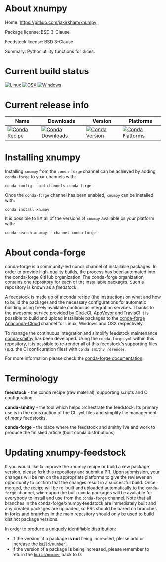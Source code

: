 About xnumpy
============

Home: https://github.com/jakirkham/xnumpy

Package license: BSD 3-Clause

Feedstock license: BSD 3-Clause

Summary: Python utility functions for slices.



Current build status
====================

[![Linux](https://img.shields.io/circleci/project/github/conda-forge/xnumpy-feedstock/master.svg?label=Linux)](https://circleci.com/gh/conda-forge/xnumpy-feedstock)
[![OSX](https://img.shields.io/travis/conda-forge/xnumpy-feedstock/master.svg?label=macOS)](https://travis-ci.org/conda-forge/xnumpy-feedstock)
[![Windows](https://img.shields.io/appveyor/ci/conda-forge/xnumpy-feedstock/master.svg?label=Windows)](https://ci.appveyor.com/project/conda-forge/xnumpy-feedstock/branch/master)

Current release info
====================

| Name | Downloads | Version | Platforms |
| --- | --- | --- | --- |
| [![Conda Recipe](https://img.shields.io/badge/recipe-xnumpy-green.svg)](https://anaconda.org/conda-forge/xnumpy) | [![Conda Downloads](https://img.shields.io/conda/dn/conda-forge/xnumpy.svg)](https://anaconda.org/conda-forge/xnumpy) | [![Conda Version](https://img.shields.io/conda/vn/conda-forge/xnumpy.svg)](https://anaconda.org/conda-forge/xnumpy) | [![Conda Platforms](https://img.shields.io/conda/pn/conda-forge/xnumpy.svg)](https://anaconda.org/conda-forge/xnumpy) |

Installing xnumpy
=================

Installing `xnumpy` from the `conda-forge` channel can be achieved by adding `conda-forge` to your channels with:

```
conda config --add channels conda-forge
```

Once the `conda-forge` channel has been enabled, `xnumpy` can be installed with:

```
conda install xnumpy
```

It is possible to list all of the versions of `xnumpy` available on your platform with:

```
conda search xnumpy --channel conda-forge
```


About conda-forge
=================

conda-forge is a community-led conda channel of installable packages.
In order to provide high-quality builds, the process has been automated into the
conda-forge GitHub organization. The conda-forge organization contains one repository
for each of the installable packages. Such a repository is known as a *feedstock*.

A feedstock is made up of a conda recipe (the instructions on what and how to build
the package) and the necessary configurations for automatic building using freely
available continuous integration services. Thanks to the awesome service provided by
[CircleCI](https://circleci.com/), [AppVeyor](https://www.appveyor.com/)
and [TravisCI](https://travis-ci.org/) it is possible to build and upload installable
packages to the [conda-forge](https://anaconda.org/conda-forge)
[Anaconda-Cloud](https://anaconda.org/) channel for Linux, Windows and OSX respectively.

To manage the continuous integration and simplify feedstock maintenance
[conda-smithy](https://github.com/conda-forge/conda-smithy) has been developed.
Using the ``conda-forge.yml`` within this repository, it is possible to re-render all of
this feedstock's supporting files (e.g. the CI configuration files) with ``conda smithy rerender``.

For more information please check the [conda-forge documentation](https://conda-forge.org/docs/).

Terminology
===========

**feedstock** - the conda recipe (raw material), supporting scripts and CI configuration.

**conda-smithy** - the tool which helps orchestrate the feedstock.
                   Its primary use is in the construction of the CI ``.yml`` files
                   and simplify the management of *many* feedstocks.

**conda-forge** - the place where the feedstock and smithy live and work to
                  produce the finished article (built conda distributions)


Updating xnumpy-feedstock
=========================

If you would like to improve the xnumpy recipe or build a new
package version, please fork this repository and submit a PR. Upon submission,
your changes will be run on the appropriate platforms to give the reviewer an
opportunity to confirm that the changes result in a successful build. Once
merged, the recipe will be re-built and uploaded automatically to the
`conda-forge` channel, whereupon the built conda packages will be available for
everybody to install and use from the `conda-forge` channel.
Note that all branches in the conda-forge/xnumpy-feedstock are
immediately built and any created packages are uploaded, so PRs should be based
on branches in forks and branches in the main repository should only be used to
build distinct package versions.

In order to produce a uniquely identifiable distribution:
 * If the version of a package **is not** being increased, please add or increase
   the [``build/number``](https://conda.io/docs/user-guide/tasks/build-packages/define-metadata.html#build-number-and-string).
 * If the version of a package **is** being increased, please remember to return
   the [``build/number``](https://conda.io/docs/user-guide/tasks/build-packages/define-metadata.html#build-number-and-string)
   back to 0.
